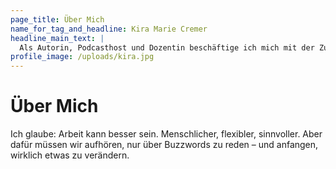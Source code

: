 ```yaml
---
page_title: Über Mich
name_for_tag_and_headline: Kira Marie Cremer
headline_main_text: |
  Als Autorin, Podcasthost und Dozentin beschäftige ich mich mit der Zukunft der Arbeit. Ich spreche mit Gründer:innen, Forscher:innen und Entscheider:innen darüber, was gut läuft – und was nicht. Mein Buch „New Work – Wie arbeiten wir in Zukunft?“ ist ein praxisnaher Leitfaden für alle, die Arbeit neu denken wollen. Im FUNKE-Podcast „New Work Now“ diskutiere ich wöchentlich mit Menschen, die Wandel wirklich gestalten. Als Speakerin und Beraterin unterstütze ich Unternehmen dabei, New Work nicht nur als Konzept, sondern als Haltung zu verstehen – und konkret umzusetzen. Über 50.000 Menschen folgen mir auf LinkedIn, weil ich versuche, komplexe Entwicklungen greifbar zu machen – für alle, die Lust auf gute Arbeit haben.
profile_image: /uploads/kira.jpg
---
```


# Über Mich

Ich glaube: Arbeit kann besser sein. Menschlicher, flexibler, sinnvoller. Aber dafür müssen wir aufhören, nur über Buzzwords zu reden – und anfangen, wirklich etwas zu verändern.